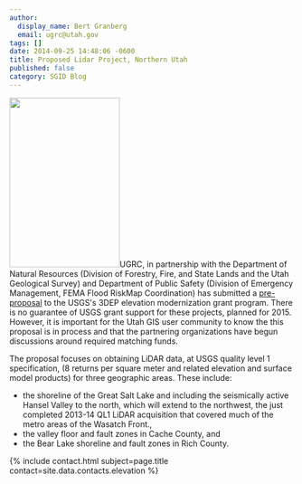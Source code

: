 ```yaml
---
author:
  display_name: Bert Granberg
  email: ugrc@utah.gov
tags: []
date: 2014-09-25 14:48:06 -0600
title: Proposed Lidar Project, Northern Utah
published: false
category: SGID Blog
---
```


<p><a href="/images/404.png"><img src="{% link images/ProposedLidarAreas20151-195x300.png %}" alt="" title="ProposedLidarAreas2015" width="195" height="300" class="inline-text-right" /></a>UGRC, in partnership with the Department of Natural Resources (Division of Forestry, Fire, and State Lands and the Utah Geological Survey) and Department of Public Safety (Division of Emergency Management, FEMA Flood RiskMap Coordination) has submitted a <a href="https://docs.google.com/document/d/17l9lXmchIHTcPxj4tCKaB_yF0CIowkNxU_KZYij0Dg4/edit?usp=sharing">pre-proposal</a> to the USGS's 3DEP elevation modernization grant program. There is no guarantee of USGS grant support for these projects, planned for 2015. However, it is important for the Utah GIS user community to know the this proposal is in process and that the partnering organizations have begun discussions around required matching funds.</p>
<p>The proposal focuses on obtaining LiDAR data, at USGS quality level 1 specification, (8 returns per square meter and related elevation and surface model products) for three geographic areas. These include:</p>
<ul>
<li>the shoreline of the Great Salt Lake and including the seismically active Hansel Valley to the north, which will extend to the northwest, the just completed 2013-14 QL1 LiDAR acquisition that covered much of the metro areas of the Wasatch Front., </li>
<li>the valley floor and fault zones in Cache County, and</li>
<li>the Bear Lake shoreline and fault zones in Rich County.</li>
</ul>
<p>{% include contact.html subject=page.title contact=site.data.contacts.elevation %}</p>
